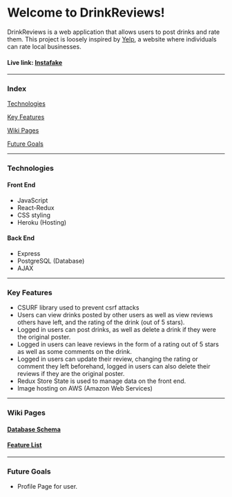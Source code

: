 # Welcome to DrinkReviews!

DrinkReviews is a web application that allows users to post drinks and rate them. This project is loosely inspired by [Yelp](https://yelp.com/), a website where individuals can rate local businesses.
#### Live link: [Instafake](https://drinkreviews.herokuapp.com/)
***

### Index
[Technologies](#technologies)

[Key Features](#key-features)

[Wiki Pages](#wiki-pages)

[Future Goals](#future-goals)

***

### Technologies
#### Front End
- JavaScript
- React-Redux
- CSS styling
- Heroku (Hosting)

#### Back End
- Express
- PostgreSQL (Database)
- AJAX

***

### Key Features
- CSURF library used to prevent csrf attacks
- Users can view drinks posted by other users as well as view reviews others have left, and the rating of the drink (out of 5 stars).
- Logged in users can post drinks, as well as delete a drink if they were the original poster.
- Logged in users can leave reviews in the form of a rating out of 5 stars as well as some comments on the drink.
- Logged in users can update their review, changing the rating or comment they left beforehand, logged in users can also delete their reviews if they are the original poster.
- Redux Store State is used to manage data on the front end.
- Image hosting on AWS (Amazon Web Services)

***

### Wiki Pages
#### [Database Schema](https://github.com/arath1869/DrinkReviews/wiki/Database-Schema)
#### [Feature List](https://github.com/arath1869/DrinkReviews/wiki/Feature-List)
***

### Future Goals
- Profile Page for user.
